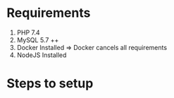 # Requirements
1. PHP 7.4
2. MySQL 5.7 ++
3. Docker Installed => Docker cancels all requirements
4. NodeJS Installed 

# Steps to setup